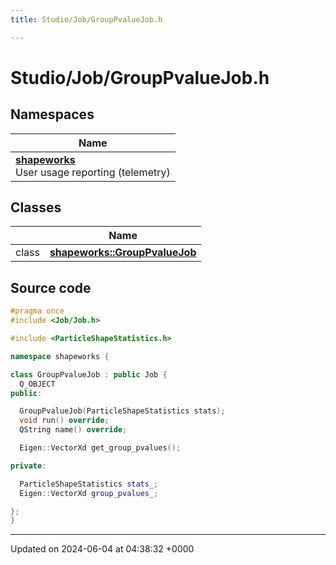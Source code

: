 ```yaml
---
title: Studio/Job/GroupPvalueJob.h

---
```


# Studio/Job/GroupPvalueJob.h



## Namespaces

| Name           |
| -------------- |
| **[shapeworks](../Namespaces/namespaceshapeworks.md)** <br>User usage reporting (telemetry)  |

## Classes

|                | Name           |
| -------------- | -------------- |
| class | **[shapeworks::GroupPvalueJob](../Classes/classshapeworks_1_1GroupPvalueJob.md)**  |




## Source code

```cpp
#pragma once
#include <Job/Job.h>

#include <ParticleShapeStatistics.h>

namespace shapeworks {

class GroupPvalueJob : public Job {
  Q_OBJECT
public:

  GroupPvalueJob(ParticleShapeStatistics stats);
  void run() override;
  QString name() override;

  Eigen::VectorXd get_group_pvalues();

private:

  ParticleShapeStatistics stats_;
  Eigen::VectorXd group_pvalues_;

};
}
```


-------------------------------

Updated on 2024-06-04 at 04:38:32 +0000
